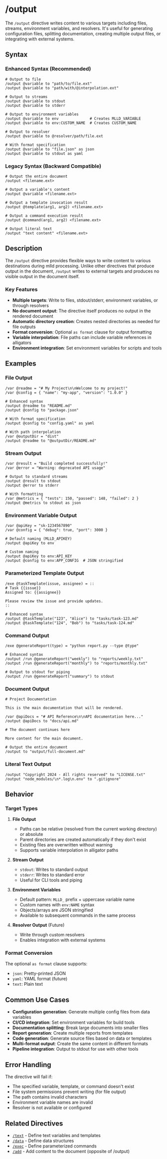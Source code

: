 # /output

The `/output` directive writes content to various targets including files, streams, environment variables, and resolvers. It's useful for generating configuration files, splitting documentation, creating multiple output files, or integrating with external systems.

## Syntax

### Enhanced Syntax (Recommended)

```mlld
# Output to file
/output @variable to "path/to/file.ext"
/output @variable to "path/with/@interpolation.ext"

# Output to streams
/output @variable to stdout
/output @variable to stderr

# Output to environment variables
/output @variable to env              # Creates MLLD_VARIABLE
/output @variable to env:CUSTOM_NAME  # Creates CUSTOM_NAME

# Output to resolver
/output @variable to @resolver/path/file.ext

# With format specification
/output @variable to "file.json" as json
/output @variable to stdout as yaml
```

### Legacy Syntax (Backward Compatible)

```mlld
# Output the entire document
/output <filename.ext>

# Output a variable's content
/output @variable <filename.ext>

# Output a template invocation result
/output @template(arg1, arg2) <filename.ext>

# Output a command execution result
/output @command(arg1, arg2) <filename.ext>

# Output literal text
/output "text content" <filename.ext>
```

## Description

The `/output` directive provides flexible ways to write content to various destinations during mlld processing. Unlike other directives that produce output in the document, `/output` writes to external targets and produces no visible output in the document itself.

### Key Features

- **Multiple targets**: Write to files, stdout/stderr, environment variables, or through resolvers
- **No document output**: The directive itself produces no output in the rendered document
- **Automatic directory creation**: Creates nested directories as needed for file outputs
- **Format conversion**: Optional `as format` clause for output formatting
- **Variable interpolation**: File paths can include variable references in alligators
- **Environment integration**: Set environment variables for scripts and tools

## Examples

### File Output

```mlld
/var @readme = "# My Project\n\nWelcome to my project!"
/var @config = { "name": "my-app", "version": "1.0.0" }

# Enhanced syntax
/output @readme to "README.md"
/output @config to "package.json"

# With format specification
/output @config to "config.yaml" as yaml

# With path interpolation
/var @outputDir = "dist"
/output @readme to "@outputDir/README.md"
```

### Stream Output

```mlld
/var @result = "Build completed successfully!"
/var @error = "Warning: deprecated API usage"

# Output to standard streams
/output @result to stdout
/output @error to stderr

# With formatting
/var @metrics = { "tests": 150, "passed": 148, "failed": 2 }
/output @metrics to stdout as json
```

### Environment Variable Output

```mlld
/var @apiKey = "sk-1234567890"
/var @config = { "debug": true, "port": 3000 }

# Default naming (MLLD_APIKEY)
/output @apiKey to env

# Custom naming
/output @apiKey to env:API_KEY
/output @config to env:APP_CONFIG  # JSON stringified
```

### Parameterized Template Output

```mlld
/exe @taskTemplate(issue, assignee) = ::
# Task {{issue}}
Assigned to: {{assignee}}

Please review the issue and provide updates.
::

# Enhanced syntax
/output @taskTemplate("123", "Alice") to "tasks/task-123.md"
/output @taskTemplate("124", "Bob") to "tasks/task-124.md"
```

### Command Output

```mlld
/exe @generateReport(type) = "python report.py --type @type"

# Enhanced syntax
/output /run @generateReport("weekly") to "reports/weekly.txt"
/output /run @generateReport("monthly") to "reports/monthly.txt"

# Output to stdout for piping
/output /run @generateReport("summary") to stdout
```

### Document Output

```mlld
# Project Documentation

This is the main documentation that will be rendered.

/var @apiDocs = "# API Reference\n\nAPI documentation here..."
/output @apiDocs to "docs/api.md"

# The document continues here

More content for the main document.

# Output the entire document
/output to "output/full-document.md"
```

### Literal Text Output

```mlld
/output "Copyright 2024 - All rights reserved" to "LICENSE.txt"
/output "node_modules/\n*.log\n.env" to ".gitignore"
```

## Behavior

### Target Types

1. **File Output**
   - Paths can be relative (resolved from the current working directory) or absolute
   - Parent directories are created automatically if they don't exist
   - Existing files are overwritten without warning
   - Supports variable interpolation in alligator paths

2. **Stream Output**
   - `stdout`: Writes to standard output
   - `stderr`: Writes to standard error
   - Useful for CLI tools and piping

3. **Environment Variables**
   - Default pattern: `MLLD_` prefix + uppercase variable name
   - Custom names with `env:NAME` syntax
   - Objects/arrays are JSON stringified
   - Available to subsequent commands in the same process

4. **Resolver Output** (Future)
   - Write through custom resolvers
   - Enables integration with external systems

### Format Conversion

The optional `as format` clause supports:
- `json`: Pretty-printed JSON
- `yaml`: YAML format (future)
- `text`: Plain text

## Common Use Cases

- **Configuration generation**: Generate multiple config files from data variables
- **CI/CD integration**: Set environment variables for build tools
- **Documentation splitting**: Break large documents into smaller files
- **Report generation**: Create multiple reports from templates
- **Code generation**: Generate source files based on data or templates
- **Multi-format output**: Create the same content in different formats
- **Pipeline integration**: Output to stdout for use with other tools

## Error Handling

The directive will fail if:
- The specified variable, template, or command doesn't exist
- File system permissions prevent writing (for file output)
- The path contains invalid characters
- Environment variable names are invalid
- Resolver is not available or configured

## Related Directives

- [`/text`](./text.md) - Define text variables and templates
- [`/data`](./data.md) - Define data structures
- [`/exec`](./exec.md) - Define parameterized commands
- [`/add`](./add.md) - Add content to the document (opposite of /output)